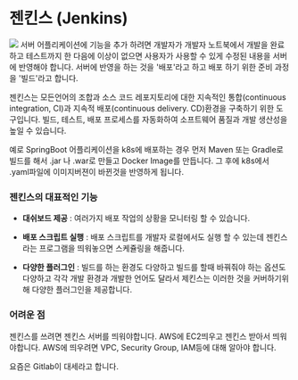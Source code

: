 # 젠킨스 (Jenkins)
![](https://img1.daumcdn.net/thumb/R1280x0/?scode=mtistory2&fname=https%3A%2F%2Fblog.kakaocdn.net%2Fdn%2F9Pzt5%2FbtrnVsmX2Ip%2FA6lBELXOZuQVyp3PH8dnrk%2Fimg.jpg)
서버 어플리케이션에 기능을 추가 하려면 개발자가 개발자 노트북에서 개발을 완료 하고 테스트까지 한 다음에 이상이 없으면 사용자가 사용할 수 있게 수정된 내용을 서버에 반영해야 합니다. 서버에 반영을 하는 것을 '배포'라고 하고 배포 하기 위한 준비 과정을 '빌드'라고 합니다.

젠킨스는 모든언어의 조합과 소스 코드 레포지토리에 대한 지속적인 통합(continuous integration, CI)과 지속적 배포(continuous delivery. CD)환경을 구축하기 위한 도구입니다.
빌드, 테스트, 배포 프로세스를 자동화하여 소프트웨어 품질과 개발 생산성을 높일 수 있습니다.

예로 SpringBoot 어플리케이션을 k8s에 배포하는 경우 먼저 Maven 또는 Gradle로 빌드를 해서 .jar 나 .war로 만들고 Docker Image를 만듭니다.
그 후에 k8s에서 .yaml파일에 이미지버젼이 바뀐것을 반영하게 됩니다.

### **젠킨스의 대표적인 기능**

- **대쉬보드 제공** : 여러가지 배포 작업의 상황을 모니터링 할 수 있습니다.

- **배포 스크립트 실행** : 배포 스크립트를 개발자 로컬에서도 실행 할 수 있는데 젠킨스라는 프로그램을 띄워놓으면 스케쥴링을 해줍니다.

- **다양한 플러그인** : 빌드를 하는 환경도 다양하고 빌드를 할때 바꿔줘야 하는 옵션도 다양하고 각각 개발 환경과 개발한 언어도 달라서 제킨스는 이러한 것을 커버하기위해 다양한 플러그인을 제공합니다.

### 어려운 점
젠킨스를 쓰려면 젠킨스 서버를 띄워야합니다.
AWS에 EC2띄우고 젠킨스 받아서 띄워야합니다.
AWS에 띄우려면 VPC, Security Group, IAM등에 대해 알아야 합니다.

요즘은 Gitlab이 대세라고 합니다.